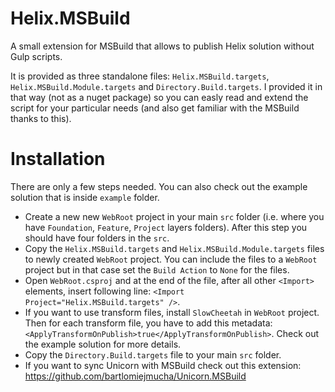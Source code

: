 # Helix.MSBuild
A small extension for MSBuild that allows to publish Helix solution without Gulp scripts.

It is provided as three standalone files: `Helix.MSBuild.targets`, `Helix.MSBuild.Module.targets` and `Directory.Build.targets`. I provided it in that way (not as a nuget package) so you can easly read and extend the script for your particular needs (and also get familiar with the MSBuild thanks to this).

# Installation
There are only a few steps needed. You can also check out the example solution that is inside `example` folder.

* Create a new new `WebRoot` project in your main `src` folder (i.e. where you have `Foundation`, `Feature`, `Project` layers folders). After this step you should have four folders in the `src`.
* Copy the `Helix.MSBuild.targets` and `Helix.MSBuild.Module.targets` files to newly created `WebRoot` project. You can include the files to a `WebRoot` project but in that case set the `Build Action` to `None` for the files.
* Open `WebRoot.csproj` and at the end of the file, after all other `<Import>` elements, insert following line: `<Import Project="Helix.MSBuild.targets" />`.
* If you want to use transform files, install `SlowCheetah` in `WebRoot` project. Then for each transform file, you have to add this metadata: `<ApplyTransformOnPublish>true</ApplyTransformOnPublish>`. Check out the example solution for more details.
* Copy the `Directory.Build.targets` file to your main `src` folder.
* If you want to sync Unicorn with MSBuild check out this extension: https://github.com/bartlomiejmucha/Unicorn.MSBuild
